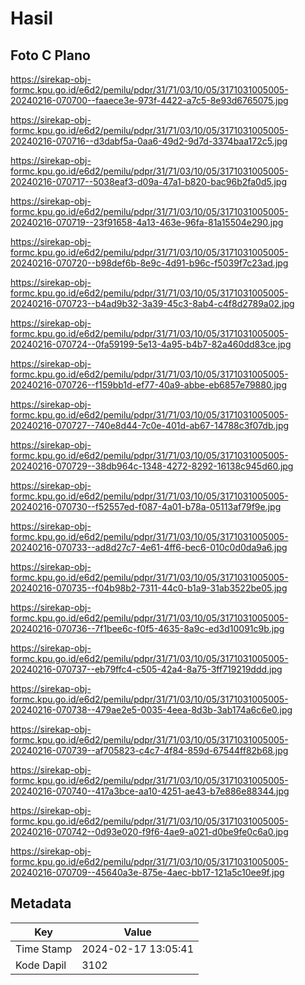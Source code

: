 # Hasil

## Foto C Plano

https://sirekap-obj-formc.kpu.go.id/e6d2/pemilu/pdpr/31/71/03/10/05/3171031005005-20240216-070700--faaece3e-973f-4422-a7c5-8e93d6765075.jpg

https://sirekap-obj-formc.kpu.go.id/e6d2/pemilu/pdpr/31/71/03/10/05/3171031005005-20240216-070716--d3dabf5a-0aa6-49d2-9d7d-3374baa172c5.jpg

https://sirekap-obj-formc.kpu.go.id/e6d2/pemilu/pdpr/31/71/03/10/05/3171031005005-20240216-070717--5038eaf3-d09a-47a1-b820-bac96b2fa0d5.jpg

https://sirekap-obj-formc.kpu.go.id/e6d2/pemilu/pdpr/31/71/03/10/05/3171031005005-20240216-070719--23f91658-4a13-463e-96fa-81a15504e290.jpg

https://sirekap-obj-formc.kpu.go.id/e6d2/pemilu/pdpr/31/71/03/10/05/3171031005005-20240216-070720--b98def6b-8e9c-4d91-b96c-f5039f7c23ad.jpg

https://sirekap-obj-formc.kpu.go.id/e6d2/pemilu/pdpr/31/71/03/10/05/3171031005005-20240216-070723--b4ad9b32-3a39-45c3-8ab4-c4f8d2789a02.jpg

https://sirekap-obj-formc.kpu.go.id/e6d2/pemilu/pdpr/31/71/03/10/05/3171031005005-20240216-070724--0fa59199-5e13-4a95-b4b7-82a460dd83ce.jpg

https://sirekap-obj-formc.kpu.go.id/e6d2/pemilu/pdpr/31/71/03/10/05/3171031005005-20240216-070726--f159bb1d-ef77-40a9-abbe-eb6857e79880.jpg

https://sirekap-obj-formc.kpu.go.id/e6d2/pemilu/pdpr/31/71/03/10/05/3171031005005-20240216-070727--740e8d44-7c0e-401d-ab67-14788c3f07db.jpg

https://sirekap-obj-formc.kpu.go.id/e6d2/pemilu/pdpr/31/71/03/10/05/3171031005005-20240216-070729--38db964c-1348-4272-8292-16138c945d60.jpg

https://sirekap-obj-formc.kpu.go.id/e6d2/pemilu/pdpr/31/71/03/10/05/3171031005005-20240216-070730--f52557ed-f087-4a01-b78a-05113af79f9e.jpg

https://sirekap-obj-formc.kpu.go.id/e6d2/pemilu/pdpr/31/71/03/10/05/3171031005005-20240216-070733--ad8d27c7-4e61-4ff6-bec6-010c0d0da9a6.jpg

https://sirekap-obj-formc.kpu.go.id/e6d2/pemilu/pdpr/31/71/03/10/05/3171031005005-20240216-070735--f04b98b2-7311-44c0-b1a9-31ab3522be05.jpg

https://sirekap-obj-formc.kpu.go.id/e6d2/pemilu/pdpr/31/71/03/10/05/3171031005005-20240216-070736--7f1bee6c-f0f5-4635-8a9c-ed3d10091c9b.jpg

https://sirekap-obj-formc.kpu.go.id/e6d2/pemilu/pdpr/31/71/03/10/05/3171031005005-20240216-070737--eb79ffc4-c505-42a4-8a75-3ff719219ddd.jpg

https://sirekap-obj-formc.kpu.go.id/e6d2/pemilu/pdpr/31/71/03/10/05/3171031005005-20240216-070738--479ae2e5-0035-4eea-8d3b-3ab174a6c6e0.jpg

https://sirekap-obj-formc.kpu.go.id/e6d2/pemilu/pdpr/31/71/03/10/05/3171031005005-20240216-070739--af705823-c4c7-4f84-859d-67544ff82b68.jpg

https://sirekap-obj-formc.kpu.go.id/e6d2/pemilu/pdpr/31/71/03/10/05/3171031005005-20240216-070740--417a3bce-aa10-4251-ae43-b7e886e88344.jpg

https://sirekap-obj-formc.kpu.go.id/e6d2/pemilu/pdpr/31/71/03/10/05/3171031005005-20240216-070742--0d93e020-f9f6-4ae9-a021-d0be9fe0c6a0.jpg

https://sirekap-obj-formc.kpu.go.id/e6d2/pemilu/pdpr/31/71/03/10/05/3171031005005-20240216-070709--45640a3e-875e-4aec-bb17-121a5c10ee9f.jpg


## Metadata

| Key        | Value               |
| ---------- | ------------------- |
| Time Stamp | 2024-02-17 13:05:41 |
| Kode Dapil | 3102                |



